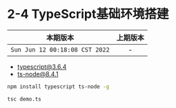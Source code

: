 # 2-4 TypeScript基础环境搭建

|本期版本|上期版本
|:---:|:---:
`Sun Jun 12 00:18:08 CST 2022` | -

* typescript@3.6.4
* ts-node@8.4.1

```bash
npm install typescript ts-node -g
```

```bash
tsc demo.ts
```